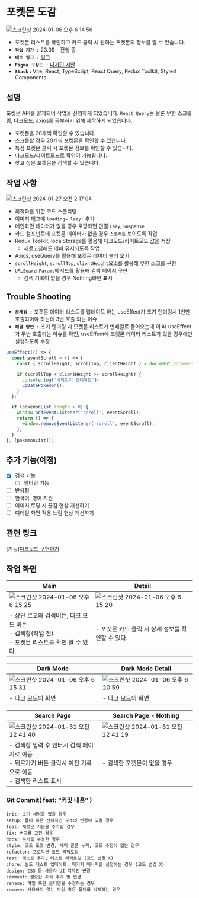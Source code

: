 # 포켓몬 도감
![스크린샷 2024-01-06 오후 6 14 56](https://github.com/jieun419/poke-dex/assets/109754988/406a46ef-a8a7-477a-9493-0f473d3b9832)
- 포켓몬 리스트를 확인하고 카드 클릭 시 원하는 포켓몬의 정보를 알 수 있습니다.
- **`작업 기간 :`** 23.09 - 진행 중
- **`배포 링크 :`** [링크](https://je-poke-dex.vercel.app/)
- **`Figma 구상도 :`** [디자인 시안](https://www.figma.com/file/1Gmg1R2fYyPPrbyeWpOkWa/%ED%8F%AC%EC%BC%93%EB%AA%AC-%EB%8F%84%EA%B0%90?type=design&node-id=0%3A1&mode=design&t=hblSPKcI41uNVdQo-1)
- **`Stack` :** Vite, React, TypeScript, React Query, Redux Toolkit, Styled Components

## 설명
포켓몬 API를 알게되어 작업을 진행하게 되었습니다.
`React Query`는 물론 무한 스크롤링, 다크모드, axios를 공부하기 위해 제작하게 되었습니다.

- 포켓몬을 20개씩 확인할 수 있습니다.
- 스크롤할 경우 20개씩 포켓몬을 확인할 수 있습니다.
- 특정 포켓몬 클릭 시 포켓몬 정보를 확인할 수 있습니다.
- 다크모드/라이트모드로 확인이 가능합니다.
- 찾고 싶은 포켓몬을 검색할 수 있습니다.

## 작업 사항
![스크린샷 2024-01-27 오전 2 17 04](https://github.com/jieun419/poke-dex/assets/109754988/c06b7535-ab0d-4d7e-ba73-26d8e9afcf51)
- 최적화를 위한 코드 스플리팅
- 이미지 태그에 `loading='lazy'` 추가
- 메인화면 데이터가 없을 경우 로딩화면 연결 `Lazy`, `Suspense`
- 카드 컴포넌트에 포켓몬 데이터가 없을 경우 `스켈레톤` 보이도록 작업
- Redux Toolkit, localStorage를 활용해 다크모드/라이트모드 값을 저장
  - 새로고침해도 테마 유지되도록 작업 
- Axios, useQuery를 활용해 포켓몬 데이터 불러 오기
- `scrollHeight`, `scrollTop`, `clientHeight`요소를 활용해 무한 스크롤 구현
- `URLSearchParams`메서드를 활용해 검색 페이지 구현
  - 검색 기록이 없을 경우 Nothing화면 표시 

## Trouble Shooting
- **`문제점 :`** 포켓몬 데이터 리스트를 업데이트 하는 useEffect가 초기 렌더링시 1번만 호출되어야 하는데 3번 호출 되는 이슈
- **`해결 방안 :`** 초기 렌더링 시 모켓몬 리스트가 빈배열로 들어오는데 이 때 useEffect가 두번 호출되는 이슈를 확인, useEffect에 포켓몬 데이터 리스트가 있을 경우에만 실행하도록 수정.
```typescript
useEffect(() => {
  const eventScroll = () => {
    const { scrollHeight, scrollTop, clientHeight } = document.documentElement;

    if (scrollTop + clientHeight >= scrollHeight) {
      console.log('바닥감지 업데이트');
      upDatePokemon();
    }
  };

  if (pokemonList.length > 0) {
    window.addEventListener('scroll', eventScroll);
    return () => {
      window.removeEventListener('scroll', eventScroll);
    };
  }
}, [pokemonList]);
```

## 추가 기능(예정)
- [x] 검색 기능
  - [ ] 필터링 기능
- [ ] 반응형
- [ ] 한국어, 영어 지원
- [ ] 이미지 로딩 시 끊김 현상 개선하기
- [ ] 디테일 화면 적용 느림 현상 개선하기

## 관련 링크
[기능][다크모드 구현하기](https://velog.io/@crg1050/다크모드-구현-하기-react-reduxToolkit-styled-components)

## 작업 화면
|Main|Detail|
|------|---|
|![스크린샷 2024-01-06 오후 6 15 25](https://github.com/jieun419/poke-dex/assets/109754988/d2fe1651-8b5d-4fe6-bac6-07425c1bd1bb)|![스크린샷 2024-01-06 오후 6 15 20](https://github.com/jieun419/poke-dex/assets/109754988/7b58dee0-aadf-40fe-83c8-c5b9a1b47f4d)|
|- 상단 로고와 검색버튼, 다크 모드 버튼<br>- 검색창(작업 전)<br>- 포켓몬 리스트를 확인 할 수 있다.|- 포켓몬 카드 클릭 시 상세 정보를 확인할 수 있다.|

|Dark Mode|Dark Mode Detail|
|------|---|
|![스크린샷 2024-01-06 오후 6 15 31](https://github.com/jieun419/poke-dex/assets/109754988/4b719a4f-e2c7-4df9-bdf7-2946c8c4e429)|![스크린샷 2024-01-06 오후 6 20 59](https://github.com/jieun419/poke-dex/assets/109754988/0f1e2b91-aa1e-4489-b47e-cbe24f6baa94)|
|- 다크 모드의 화면|- 다크 모드의 화면|

|Search Page|Search Page - Nothing|
|------|---|
|![스크린샷 2024-01-31 오전 12 41 40](https://github.com/jieun419/poke-dex/assets/109754988/5dad9ec0-d94c-4bcd-8d6c-6031c75eac51)|![스크린샷 2024-01-31 오전 12 41 19](https://github.com/jieun419/poke-dex/assets/109754988/83f2a068-d15c-40bb-8a4c-7dc8f294926d)|
|- 검색창 입력 후 엔터시 검색 페이지로 이동<br>- 뒤로가기 버튼 클릭시 이전 기록으로 이동<br>- 검색한 리스트 표시|- 검색한 포켓몬이 없을 경우|



### Git Commit( feat: “커밋 내용” )

```
init: 초기 세팅을 했을 경우
setup: 폴더 혹은 전체적인 구조의 변경이 있을 경우
feat: 새로운 기능을 추가할 경우
fix: 버그를 고친 경우
docs: 문서를 수정한 경우
style: 코드 포맷 변경, 세미 콜론 누락, 코드 수정이 없는 경우
refactor: 프로덕션 코드 리팩토링
test: 테스트 추가, 테스트 리팩토링 (코드 변경 X)
chore: 빌드 테스트 업데이트, 패키지 매니저를 설정하는 경우 (코드 변경 X)
design: CSS 등 사용자 UI 디자인 변경
comment: 필요한 주석 추가 및 변경
rename: 파일 혹은 폴더명을 수정하는 경우
remove: 사용하지 않는 파일 혹은 폴더를 삭제하는 경우
```
